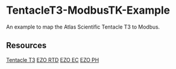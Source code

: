 # TentacleT3-ModbusTK-Example
An example to map the Atlas Scientific Tentacle T3 to Modbus.

## Resources
[Tentacle T3](https://www.atlas-scientific.com/product_pages/components/tentacle-t3.html)
[EZO RTD](https://www.atlas-scientific.com/product_pages/circuits/ezo_rtd.html)
[EZO EC](https://www.atlas-scientific.com/product_pages/circuits/ezo_ec.html)
[EZO PH](https://www.atlas-scientific.com/product_pages/circuits/ezo_ph.html)
